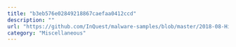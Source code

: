 ```yaml
---
title: "b3eb576e02849218867caefaa0412ccd"
description: ""
url: "https://github.com/InQuest/malware-samples/blob/master/2018-08-Hidden-Bee-Elements/b3eb576e02849218867caefaa0412ccd"
category: "Miscellaneous"
---
```

